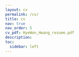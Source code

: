 ```yaml
---
layout: cv
permalink: /cv/
title: cv
nav: true
nav_order: 5
cv_pdf: HyeWon_Hwang_resume.pdf
description:
toc:
  sidebar: left
---
```

